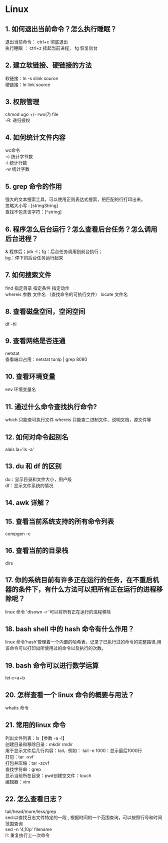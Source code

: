 # Linux
## 1. 如何退出当前命令？怎么执行睡眠？
退出当前命令： ctrl+c 彻底退出  
执行睡眠 ： ctrl+z 挂起当前进程， fg 恢复后台  
## 2. 建立软链接、硬链接的方法
软链接：ln -s slink source  
硬链接：ln link source
## 3. 权限管理
chmod ugo +/- rwx(7) file  
-R: 递归授权
## 4. 如何统计文件内容
wc命令  
-c 统计字节数  
-l 统计行数  
-w 统计字数  
## 5. grep 命令的作用
强大的文本搜索工具，可以使用正则表达式搜索，把匹配的行打印出来。  
忽略大小写 : [stringString]  
查找不包含该字符：[^string]  
## 6. 程序怎么后台运行？怎么查看后台任务？怎么调用后台进程？
& 程序后；job -l；fg：后台任务调用到前台执行；  
bg：停下的后台任务运行起来
## 7. 如何搜索文件
find 指定目录 指定条件 指定动作  
whereis 参数 文件名  （查找命令的可执行文件）
locate 文件名
## 8. 查看磁盘空间，空闲空间
df -hl
## 9. 查看网络是否连通
netstat  
查看端口占用：netstat tunlp | grep 8080
## 10. 查看环境变量
env 环境变量名
## 11. 通过什么命令查找执行命令?
which 只能查可执行文件
whereis 只能查二进制文件、说明文档，源文件等
## 12. 如何对命令起别名
alais la='ls -a'
## 13. du 和 df 的区别
du：显示目录和文件大小，用户级  
df：显示文件系统的情况
## 14. awk 详解？
## 15. 查看当前系统支持的所有命令列表
compgen -c
## 16. 查看当前的目录栈
dirs
## 17. 你的系统目前有许多正在运行的任务，在不重启机器的条件下，有什么方法可以把所有正在运行的进程移除呢？
linux 命令 'disown -r '可以将所有正在运行的进程移除
## 18. bash shell 中的 hash 命令有什么作用？
linux 命令'hash'管理着一个内置的哈希表，记录了已执行过的命令的完整路径,用该命令可以打印出所使用过的命令以及执行的次数。
## 19. bash 命令可以进行数学运算
let c=a+b
## 20. 怎样查看一个 linux 命令的概要与用法？
whatis 命令
## 21. 常用的linux 命令
列出文件列表：ls【参数 -a -l】  
创建目录和移除目录：mkdir rmdir  
用于显示文件后几行内容：tail，例如： tail -n 1000：显示最后1000行  
打包：tar -xvf  
打包并压缩：tar -zcvf  
查找字符串：grep  
显示当前所在目录：pwd创建空文件：touch  
编辑器：vim   
## 22. 怎么查看日志？
tail/head/more/less/grep  
sed:以查找日志文件特定的一段 , 根据时间的一个范围查询，可以按照行号和时间范围查询  
sed -n '4,10p' filename  
!!: 重复执行上一次命令